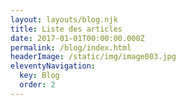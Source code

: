```yaml
---
layout: layouts/blog.njk
title: Liste des articles
date: 2017-01-01T00:00:00.000Z
permalink: /blog/index.html
headerImage: /static/img/image003.jpg
eleventyNavigation:
  key: Blog
  order: 2
---
```

